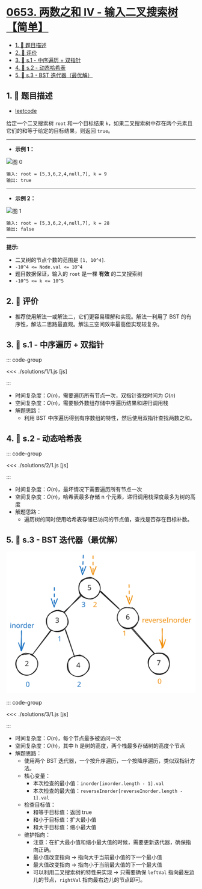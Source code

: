 # [0653. 两数之和 IV - 输入二叉搜索树【简单】](https://github.com/tnotesjs/TNotes.leetcode/tree/main/notes/0653.%20%E4%B8%A4%E6%95%B0%E4%B9%8B%E5%92%8C%20IV%20-%20%E8%BE%93%E5%85%A5%E4%BA%8C%E5%8F%89%E6%90%9C%E7%B4%A2%E6%A0%91%E3%80%90%E7%AE%80%E5%8D%95%E3%80%91)

<!-- region:toc -->

- [1. 📝 题目描述](#1--题目描述)
- [2. 🫧 评价](#2--评价)
- [3. 🎯 s.1 - 中序遍历 + 双指针](#3--s1---中序遍历--双指针)
- [4. 🎯 s.2 - 动态哈希表](#4--s2---动态哈希表)
- [5. 🎯 s.3 - BST 迭代器（最优解）](#5--s3---bst-迭代器最优解)

<!-- endregion:toc -->

## 1. 📝 题目描述

- [leetcode](https://leetcode.cn/problems/two-sum-iv-input-is-a-bst/)

给定一个二叉搜索树 `root` 和一个目标结果 `k`，如果二叉搜索树中存在两个元素且它们的和等于给定的目标结果，则返回 `true`。

---

- **示例 1：**

![图 0](https://cdn.jsdelivr.net/gh/tnotesjs/imgs@main/2025-09-15-12-20-24.png)

```txt
输入: root = [5,3,6,2,4,null,7], k = 9
输出: true
```

---

- **示例 2：**

![图 1](https://cdn.jsdelivr.net/gh/tnotesjs/imgs@main/2025-09-15-12-20-28.png)

```txt
输入: root = [5,3,6,2,4,null,7], k = 28
输出: false
```

---

**提示:**

- 二叉树的节点个数的范围是 `[1, 10^4]`.
- `-10^4 <= Node.val <= 10^4`
- 题目数据保证，输入的 `root` 是一棵 **有效** 的二叉搜索树
- `-10^5 <= k <= 10^5`

## 2. 🫧 评价

- 推荐使用解法一或解法二，它们更容易理解和实现。解法一利用了 BST 的有序性，解法二思路最直观。解法三空间效率最高但实现较复杂。

## 3. 🎯 s.1 - 中序遍历 + 双指针

::: code-group

<<< ./solutions/1/1.js [js]

:::

- 时间复杂度：$O(n)$，需要遍历所有节点一次，双指针查找时间为 $O(n)$
- 空间复杂度：$O(n)$，需要额外数组存储中序遍历结果和递归调用栈
- 解题思路：
  - 利用 BST 中序遍历得到有序数组的特性，然后使用双指针查找两数之和。

## 4. 🎯 s.2 - 动态哈希表

::: code-group

<<< ./solutions/2/1.js [js]

:::

- 时间复杂度：$O(n)$，最坏情况下需要遍历所有节点一次
- 空间复杂度：$O(n)$，哈希表最多存储 n 个元素，递归调用栈深度最多为树的高度
- 解题思路：
  - 遍历树的同时使用哈希表存储已访问的节点值，查找是否存在目标补数。

## 5. 🎯 s.3 - BST 迭代器（最优解）

![svg](./assets/1.svg)

::: code-group

<<< ./solutions/3/1.js [js]

:::

- 时间复杂度：$O(n)$，每个节点最多被访问一次
- 空间复杂度：$O(h)$，其中 h 是树的高度，两个栈最多存储树的高度个节点
- 解题思路：
  - 使用两个 BST 迭代器，一个按升序遍历，一个按降序遍历，类似双指针方法。
  - 核心变量：
    - 本次检查的最小值：`inorder[inorder.length - 1].val`
    - 本次检查的最大值：`reverseInorder[reverseInorder.length - 1].val`
  - 检查目标值：
    - 和等于目标值：返回 true
    - 和小于目标值：扩大最小值
    - 和大于目标值：缩小最大值
  - 维护指向：
    - 注意：在扩大最小值和缩小最大值的时候，需要更新迭代器，确保指向正确。
    - 最小值改变指向 -> 指向大于当前最小值的下一个最小值
    - 最大值改变指向 -> 指向小于当前最大值的下一个最大值
    - 可以利用二叉搜索树的特性来实现 -> 只需要确保 `leftVal` 指向最左边儿的节点，`rightVal` 指向最右边儿的节点即可。
